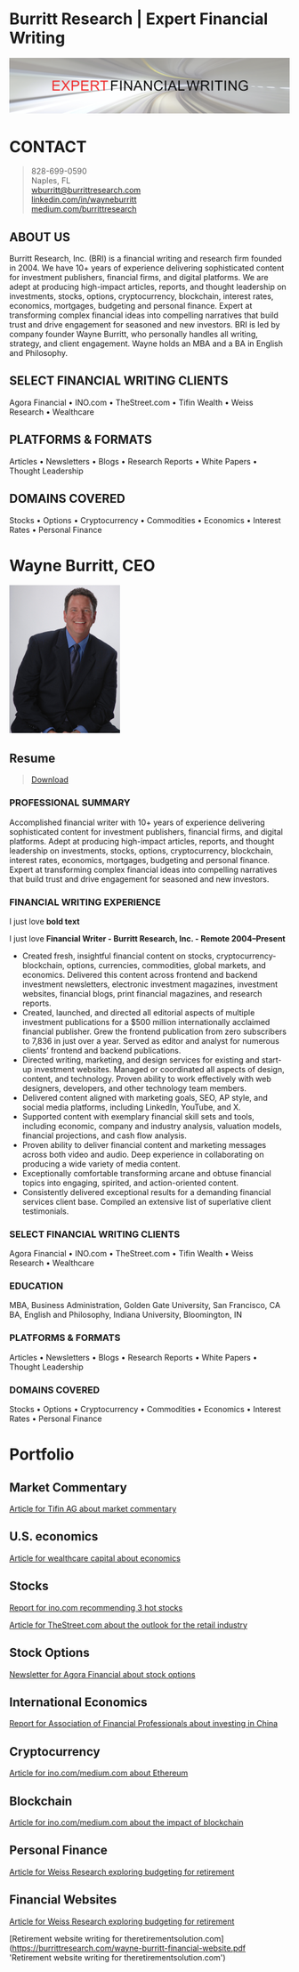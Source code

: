 # Burritt Research | Expert Financial Writing

<img src="github-cover-bri.png">

# CONTACT

> 828-699-0590<br>
> Naples, FL<br>
>[wburritt@burrittresearch.com](mailto:wburritt@burrittresearch.com?subject=Info 'Email wburritt@burrittresearch.com')<br>
>[linkedin.com/in/wayneburritt](https://www.linkedin.com/in/wayneburritt 'linkedin.com/in/wayneburritt')<br>
>[medium.com/burrittresearch](https://medium.com/burrittresearch 'medium.com/burrittresearch')<br>

## ABOUT US

Burritt Research, Inc. (BRI) is a financial writing and research firm founded in 2004. We have 10+ years of experience delivering sophisticated content for investment publishers, financial firms, and digital platforms. We are adept at producing high-impact articles, reports, and thought leadership on investments, stocks, options, cryptocurrency, blockchain, interest rates, economics, mortgages, budgeting and personal finance. Expert at transforming complex financial ideas into compelling narratives that build trust and drive engagement for seasoned and new investors. BRI is led by company founder Wayne Burritt, who personally handles all writing, strategy, and client engagement. Wayne holds an MBA and a BA in English and Philosophy.

## SELECT FINANCIAL WRITING CLIENTS

Agora Financial • INO.com • TheStreet.com • Tifin Wealth • Weiss Research • Wealthcare

## PLATFORMS & FORMATS

Articles • Newsletters • Blogs • Research Reports • White Papers • Thought Leadership 

## DOMAINS COVERED

Stocks • Options • Cryptocurrency • Commodities • Economics • Interest Rates • Personal Finance

# Wayne Burritt, CEO

<img src="wayne-burritt-pic.jpg">

## Resume

> [Download](https://burrittresearch.com/wayne-burritt-resume.pdf 'Download Resume')

### PROFESSIONAL SUMMARY

Accomplished financial writer with 10+ years of experience delivering sophisticated content for investment publishers, financial firms, and digital platforms. Adept at producing high-impact articles, reports, and thought leadership on investments, stocks, options, cryptocurrency, blockchain, interest rates, economics, mortgages, budgeting and personal finance. Expert at transforming complex financial ideas into compelling narratives that build trust and drive engagement for seasoned and new investors.

### FINANCIAL WRITING EXPERIENCE

I just love **bold text**

I just love **Financial Writer - Burritt Research, Inc. - Remote 2004–Present**

-	Created fresh, insightful financial content on stocks, cryptocurrency-blockchain, options, currencies, commodities, global markets, and economics. Delivered this content across frontend and backend investment newsletters, electronic investment magazines, investment websites, financial blogs, print financial magazines, and research reports.
-	Created, launched, and directed all editorial aspects of multiple investment publications for a $500 million internationally acclaimed financial publisher. Grew the frontend publication from zero subscribers to 7,836 in just over a year. Served as editor and analyst for numerous clients’ frontend and backend publications.
-	Directed writing, marketing, and design services for existing and start-up investment websites. Managed or coordinated all aspects of design, content, and technology. Proven ability to work effectively with web designers, developers, and other technology team members.
-	Delivered content aligned with marketing goals, SEO, AP style, and social media platforms, including LinkedIn, YouTube, and X.
-	Supported content with exemplary financial skill sets and tools, including economic, company and industry analysis, valuation models, financial projections, and cash flow analysis.
-	Proven ability to deliver financial content and marketing messages across both video and audio. Deep experience in collaborating on producing a wide variety of media content.
-	Exceptionally comfortable transforming arcane and obtuse financial topics into engaging, spirited, and action-oriented content.
-	Consistently delivered exceptional results for a demanding financial services client base. Compiled an extensive list of superlative client testimonials.

### SELECT FINANCIAL WRITING CLIENTS

Agora Financial • INO.com • TheStreet.com • Tifin Wealth • Weiss Research • Wealthcare

### EDUCATION

MBA, Business Administration, Golden Gate University, San Francisco, CA
BA, English and Philosophy, Indiana University, Bloomington, IN

### PLATFORMS & FORMATS

Articles • Newsletters • Blogs • Research Reports • White Papers • Thought Leadership 

### DOMAINS COVERED

Stocks • Options • Cryptocurrency • Commodities • Economics • Interest Rates • Personal Finance


# Portfolio<br>

## Market Commentary

[Article for Tifin AG about market commentary](https://burrittresearch.com/wayne-burritt-tifin-market-commentary.pdf 'Article for Tifin AG about market commentary')<br>

## U.S. economics

[Article for wealthcare capital about economics](https://burrittresearch.com/wayne-burritt-wealthcare-economic-commentary.pdf 'Article for wealthcare capital about economics')<br>

## Stocks

[Report for ino.com recommending 3 hot stocks](https://burrittresearch.com/wayne-burritt-report-3-hot-stocks-ino.pdf 'Report for ino.com recommending 3 hot stocks')<br>

[Article for TheStreet.com about the outlook for the retail industry](https://burrittresearch.com/wayne-burritt-the-street.pdf 'Article for TheStreet.com about the outlook for the retail industry')<br>

## Stock Options

[Newsletter for Agora Financial about stock options](https://burrittresearch.com/wayne-burritt-newsletter-agora-emo2.pdf 'Newsletter for Agora Financial about stock options')<br>

## International Economics

[Report for Association of Financial Professionals about investing in China](https://burrittresearch.com/wayne-burritt-china-investing.pdf 'Report for Association of Financial Professionals about investing in China')<br>


## Cryptocurrency

[Article for ino.com/medium.com about Ethereum](https://burrittresearch.com/wayne-burritt-article-buy-ethereum-today-medium.pdf 'Article for medium.com about Ethereum')<br>

## Blockchain

[Article for ino.com/medium.com about the impact of blockchain](https://burrittresearch.com/wayne-burritt-article-blockchain-will-reshape-medium.pdf 'Article for medium.com about the impact of blockchain')<br>

## Personal Finance

[Article for Weiss Research exploring budgeting for retirement](https://burrittresearch.com/wayne-burritt-article-money-and-markets.pdf 'Article for Weiss Research exploring budgeting for retirement')<br>

## Financial Websites

[Article for Weiss Research exploring budgeting for retirement](https://burrittresearch.com/wayne-burritt-financial-website.pdf 'Article for Weiss Research exploring budgeting for retirement')<br>


[Retirement website writing for theretirementsolution.com]
(https://burrittresearch.com/wayne-burritt-financial-website.pdf 'Retirement website writing for theretirementsolution.com')<br> 
